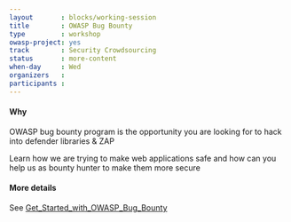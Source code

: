 ```yaml
---
layout       : blocks/working-session
title        : OWASP Bug Bounty
type         : workshop
owasp-project: yes
track        : Security Crowdsourcing
status       : more-content
when-day     : Wed
organizers   :
participants :
---
```


#### Why

OWASP bug bounty program is the opportunity you are looking for to hack into defender libraries & ZAP

Learn how we are trying to make web applications safe and how can you help us as bounty hunter to make them
more secure

#### More details

See [Get_Started_with_OWASP_Bug_Bounty](https://www.owasp.org/index.php/Get_Started_with_OWASP_Bug_Bounty)
